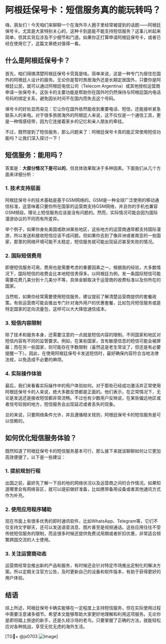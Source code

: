 # 阿根廷保号卡：短信服务真的能玩转吗？

嗨，朋友们！今天咱们来聊聊一个在海外华人圈子里经常被提到的话题——阿根廷保号卡。尤其是大家特别关心的，这种卡到底能不能支持短信服务？这事儿听起来简单，但其实背后涉及不少细节和门道。如果你正打算申请阿根廷保号卡，或者已经在使用它了，这篇文章绝对值得一看。

## 什么是阿根廷保号卡？

首先，咱们得搞清楚阿根廷保号卡究竟是啥。简单来说，这是一种专门为居住在国外的阿根廷人设计的服务。无论你是暂时旅居海外还是长期定居国外，只要你是阿根廷公民，就可以通过阿根廷电信公司（Telecom Argentina）或其他授权运营商申请一张保号卡。这张卡的主要功能是帮助你在国外时仍然保持与阿根廷国内电话号码的绑定关系，避免因长时间不在国内而失去这个号码。

保号卡的好处显而易见：它让你在国外依然能收到重要电话、短信，还能接听紧急联系人的来电。对于很多旅居海外的阿根廷人来说，这不仅仅是一个通信工具，更是一种情感纽带，因为它连接着家乡的记忆和亲人朋友的牵挂。

不过，既然提到了短信服务，那么问题来了：阿根廷保号卡真的能正常使用短信功能吗？让我们深入探讨一下！

## 短信服务：能用吗？

答案是：**大部分情况下是可以的**，但具体效果取决于多种因素。下面我们从几个方面来详细分析：

### 1. 技术支持层面

阿根廷保号卡的技术基础是基于GSM网络的。GSM是一种全球广泛使用的移动通信标准，这意味着只要你所在国家的运营商支持GSM网络，并且你的手机也兼容GSM频段，理论上短信服务应该是没有问题的。然而，实际情况可能会因为国际漫游协议的不同而有所差异。

举个例子，如果你身处美国或欧洲某些地区，这些地方的运营商通常都支持国际漫游，所以发送和接收短信应该不成问题。但如果你去到了像非洲或者南亚的一些国家，那里的网络环境可能不太稳定，短信服务就可能出现延迟甚至失败的情况。

### 2. 国际短信费用

即便短信服务可用，费用也是需要考虑的重要因素之一。根据我的经验，大多数情况下，国际短信的收费会比本地短信贵得多。以阿根廷为例，发一条国际短信可能需要花费几美分到十几美分不等，具体金额取决于运营商的收费标准以及你所在的国家。

当然啦，如果你经常需要使用短信服务，建议提前了解清楚运营商提供的套餐政策。有些运营商可能会推出专门针对海外用户的优惠套餐，比如包月短信服务或是特定国家的定向流量包，这样可以大大降低通信成本。

### 3. 短信内容限制

除了技术和服务本身，还需要注意的一点就是短信内容的限制。不同国家和地区对短信内容有不同的监管要求。例如，在某些国家，含有敏感信息的短信可能会被屏蔽；而在另一些国家，则可能存在字数限制（虽然这是老生常谈了，但还是有必要提醒一下）。因此，在使用阿根廷保号卡发送短信时，最好确保内容符合当地法律法规，以免造成不必要的麻烦。

### 4. 实际操作体验

最后，我们来看看实际操作中的用户体验如何。对于那些已经成功激活并正常使用阿根廷保号卡的人来说，绝大多数反馈都是正面的。他们表示，在正常情况下，无论是发送还是接收短信都非常流畅。不过也有少数用户反映说，在某些偏远地区或者信号较弱的地方，短信服务会出现延迟或者丢失的现象。

总的来说，只要网络条件允许，并且遵循相关规则，阿根廷保号卡的短信服务是可以信赖的。

## 如何优化短信服务体验？

既然知道了阿根廷保号卡的短信服务基本可行，那么接下来就该聊聊如何让它更加高效便捷了。以下是一些建议：

### 1. 提前规划行程

出国之前，最好先了解一下目的地的网络状况以及运营商之间的合作情况。如果知道哪里会有网络盲区，就可以提前做好准备，比如携带备用设备或者其他通讯方式作为补充。

### 2. 使用应用程序辅助

现在市面上有很多优秀的即时通讯软件，比如WhatsApp、Telegram等，它们不仅支持文字聊天，还可以发送语音消息、图片甚至是视频通话。这些应用往往不受传统短信服务的限制，而且很多时候还提供免费试用期或者折扣优惠，非常适合频繁跨国交流的人士使用。

### 3. 关注运营商动态

运营商经常会推出新的产品和服务，有时候还会针对特定市场推出定制化的解决方案。所以定期关注官方公告，及时更新自己的设备和软件版本，有助于获得更好的用户体验。

## 结语

综上所述，阿根廷保号卡确实能够在一定程度上支持短信服务，但在实际使用过程中需要注意诸多细节。希望本文能够帮助大家更好地理解和利用这项服务。无论你是即将踏上旅途的新手，还是久经沙场的老鸟，只要掌握了正确的方法，就能轻松应对各种挑战，享受无忧无虑的海外生活。

[TG💪+ @jx0703 ![Image](https://github.com/user-attachments/assets/dbca1d08-cadb-493c-b0ec-ad6f7a83f270)]